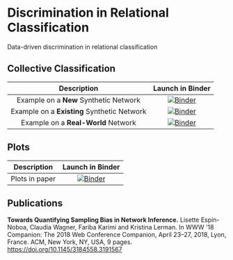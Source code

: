 # Discrimination in Relational Classification
Data-driven discrimination in relational classification

## Collective Classification
| Description | Launch in Binder |
| :---: | :---: |
| Example on a **New** Synthetic Network | [![Binder](https://notebooks.gesis.org/binder/badge_logo.svg)](https://notebooks.gesis.org/binder/v2/gh/gesiscss/Discrimination-in-Relational-Classification/master?filepath=code%2Fexample_collective_classification_on_new_synthetic_network.ipynb) |
| Example on a **Existing** Synthetic Network | [![Binder](https://notebooks.gesis.org/binder/badge_logo.svg)](https://notebooks.gesis.org/binder/v2/gh/gesiscss/Discrimination-in-Relational-Classification/master?filepath=code%2Fexample_collective_classification_on_existing_synthetic_network.ipynb) |
| Example on a **Real-World** Network | [![Binder](https://notebooks.gesis.org/binder/badge_logo.svg)](https://notebooks.gesis.org/binder/v2/gh/gesiscss/Discrimination-in-Relational-Classification/master?filepath=code%2Fexample_collective_classification_on_realworld_network.ipynb) |

## Plots
| Description | Launch in Binder |
| :---: | :---: |
| Plots in paper | [![Binder](https://notebooks.gesis.org/binder/badge_logo.svg)](https://notebooks.gesis.org/binder/v2/gh/gesiscss/Discrimination-in-Relational-Classification/master?filepath=code%2Fbatch_plots.ipynb) |


## Publications
**Towards Quantifying Sampling Bias in Network Inference.**
Lisette Espín-Noboa, Claudia Wagner, Fariba Karimi and Kristina Lerman. In WWW '18 Companion: The 2018 Web Conference Companion, April 23–27, 2018, Lyon, France. ACM, New York, NY, USA, 9 pages. https://doi.org/10.1145/3184558.3191567
